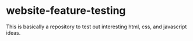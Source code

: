 # website-feature-testing
This is basically a repository to test out interesting html, css, and javascript ideas.
